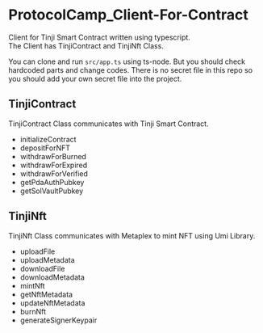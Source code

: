 # ProtocolCamp_Client-For-Contract
Client for Tinji Smart Contract written using typescript.  
The Client has TinjiContract and TinjiNft Class.  

You can clone and run `src/app.ts` using ts-node. But you should check hardcoded parts and change codes. There is no secret file in this repo so you should add your own secret file into the project.  

## TinjiContract
TinjiContract Class communicates with Tinji Smart Contract.
- initializeContract
- depositForNFT
- withdrawForBurned
- withdrawForExpired
- withdrawForVerified
- getPdaAuthPubkey
- getSolVaultPubkey

## TinjiNft
TinjiNft Class communicates with Metaplex to mint NFT using Umi Library.
- uploadFile
- uploadMetadata
- downloadFile
- downloadMetadata
- mintNft
- getNftMetadata
- updateNftMetadata
- burnNft
- generateSignerKeypair
